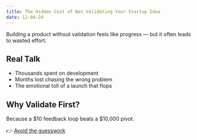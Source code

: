 ```yaml
---
title: The Hidden Cost of Not Validating Your Startup Idea
date: 12-04-24
---
```


Building a product without validation feels like progress — but it often leads to wasted effort.

## Real Talk

- Thousands spent on development
- Months lost chasing the wrong problem
- The emotional toll of a launch that flops

## Why Validate First?

Because a $10 feedback loop beats a $10,000 pivot.

👉 [Avoid the guesswork](/dashboard)

